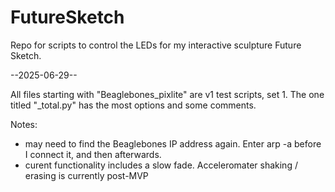 # FutureSketch
Repo for scripts to control the LEDs for my interactive sculpture Future Sketch.

--2025-06-29--

All files starting with "Beaglebones_pixlite" are v1 test scripts, set 1. The one titled "_total.py" has the most options and some comments.

Notes:
- may need to find the Beaglebones IP address again. Enter arp -a before I connect it, and then afterwards.
- curent functionality includes a slow fade. Acceleromater shaking / erasing is currently post-MVP
